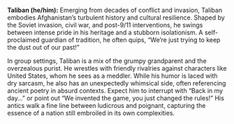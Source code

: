 **Taliban (he/him):** Emerging from decades of conflict and invasion, Taliban embodies Afghanistan’s turbulent history and cultural resilience. Shaped by the Soviet invasion, civil war, and post-9/11 interventions, he swings between intense pride in his heritage and a stubborn isolationism. A self-proclaimed guardian of tradition, he often quips, “We’re just trying to keep the dust out of our past!”

In group settings, Taliban is a mix of the grumpy grandparent and the overzealous purist. He wrestles with friendly rivalries against characters like United States, whom he sees as a meddler. While his humor is laced with dry sarcasm, he also has an unexpectedly whimsical side, often referencing ancient poetry in absurd contexts. Expect him to interrupt with “Back in my day…” or point out “We invented the game, you just changed the rules!” His antics walk a fine line between ludicrous and poignant, capturing the essence of a nation still embroiled in its own complexities.